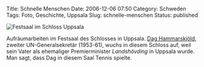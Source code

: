Title: Schnelle Menschen
Date: 2006-12-06 07:50
Category: Schweden
Tags: Foto, Geschichte, Uppsala
Slug: schnelle-menschen
Status: published

![Festsaal im Schloss
Uppsala](/pic/slottssal.jpg "Festsaal im Schloss Uppsala")

Aufräumarbeiten im Festsaal des Schlosses in Uppsala. [Dag
Hammarskjöld](http://de.wikipedia.org/wiki/Dag_Hammarskj%C3%B6ld),
zweiter UN-Generalsekretär (1953-61), wuchs in diesem Schloss auf, weil
sein Vater als ehemaliger Premierminister *Landshövding* in Uppsala
wurde. Man sagt, dass Dag in diesem Saal Tennis spielte.

